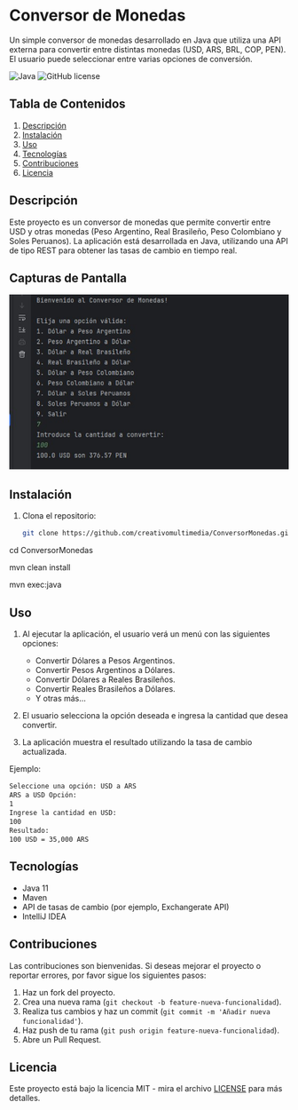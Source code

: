 # Conversor de Monedas

Un simple conversor de monedas desarrollado en Java que utiliza una API externa para convertir entre distintas monedas (USD, ARS, BRL, COP, PEN). El usuario puede seleccionar entre varias opciones de conversión.

![Java](https://img.shields.io/badge/Java-11-blue)
![GitHub license](https://img.shields.io/github/license/creativomultimedia/ConversorMonedas)

## Tabla de Contenidos
1. [Descripción](#descripción)
2. [Instalación](#instalación)
3. [Uso](#uso)
4. [Tecnologías](#tecnologías)
5. [Contribuciones](#contribuciones)
6. [Licencia](#licencia)

## Descripción

Este proyecto es un conversor de monedas que permite convertir entre USD y otras monedas (Peso Argentino, Real Brasileño, Peso Colombiano y Soles Peruanos). La aplicación está desarrollada en Java, utilizando una API de tipo REST para obtener las tasas de cambio en tiempo real.

## Capturas de Pantalla
![Captura de Pantalla](https://github.com/creativomultimedia/ConversorMonedas/blob/main/Conversor.jpg)

## Instalación

1. Clona el repositorio:

   ```bash
   git clone https://github.com/creativomultimedia/ConversorMonedas.git

cd ConversorMonedas

mvn clean install

mvn exec:java

## Uso

1. Al ejecutar la aplicación, el usuario verá un menú con las siguientes opciones:
    - Convertir Dólares a Pesos Argentinos.
    - Convertir Pesos Argentinos a Dólares.
    - Convertir Dólares a Reales Brasileños.
    - Convertir Reales Brasileños a Dólares.
    - Y otras más...

2. El usuario selecciona la opción deseada e ingresa la cantidad que desea convertir.
3. La aplicación muestra el resultado utilizando la tasa de cambio actualizada.

Ejemplo:

    Seleccione una opción: USD a ARS
    ARS a USD Opción:
    1 
    Ingrese la cantidad en USD:
    100 
    Resultado: 
    100 USD = 35,000 ARS

## Tecnologías

- Java 11
- Maven
- API de tasas de cambio (por ejemplo, Exchangerate API)
- IntelliJ IDEA

## Contribuciones

Las contribuciones son bienvenidas. Si deseas mejorar el proyecto o reportar errores, por favor sigue los siguientes pasos:

1. Haz un fork del proyecto.
2. Crea una nueva rama (`git checkout -b feature-nueva-funcionalidad`).
3. Realiza tus cambios y haz un commit (`git commit -m 'Añadir nueva funcionalidad'`).
4. Haz push de tu rama (`git push origin feature-nueva-funcionalidad`).
5. Abre un Pull Request.

## Licencia

Este proyecto está bajo la licencia MIT - mira el archivo [LICENSE](LICENSE) para más detalles.

